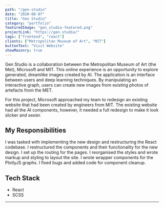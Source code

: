 ```yaml
---
path: "/gen-studio"
date: "2020-08-07"
title: "Gen Studio"
category: "portfolio"
featuredImage: "gen_studio-featured.png"
projectLink: "https://gen.studio/"
tags: ["frontend", "react"]
clients: ["Metropolitan Museum of Art", "MIT"]
buttonText: "Visit Website"
showMasonry: true
---
```


Gen Studio is a collaboration between the Metropolitan Museum of Art (the Met), Microsoft and MIT. This online experience is an opportunity to explore generated, dreamlike images created by AI. The application is an interface between users and deep learning techniques. By manipulating an interactive graph, users can create new images from existing photos of artefacts from the MET.

For this project, Microsoft approached my team to redesign an existing website that had been created by engineers from MIT. The existing website had all the AI components, however, it needed a full redesign to make it look slicker and sexier.

## My Responsibilities

I was tasked with implementing the new design and restructuring the React codebase. I restructured the components and their functionality for the new design. I set up the routing for the pages. I reorganised the styles and wrote markup and styling to layout the site. I wrote wrapper components for the PlotlyJS graphs. I fixed bugs and added code for component cleanup.

## Tech Stack

- React
- SCSS

---

